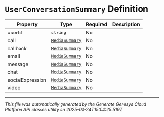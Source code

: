 # `UserConversationSummary` Definition

| Property | Type | Required | Description |
|----------|------|----------|-------------|
| userId | `string` | No |  |
| call | [`MediaSummary`](mediasummary-definition.md) | No |  |
| callback | [`MediaSummary`](mediasummary-definition.md) | No |  |
| email | [`MediaSummary`](mediasummary-definition.md) | No |  |
| message | [`MediaSummary`](mediasummary-definition.md) | No |  |
| chat | [`MediaSummary`](mediasummary-definition.md) | No |  |
| socialExpression | [`MediaSummary`](mediasummary-definition.md) | No |  |
| video | [`MediaSummary`](mediasummary-definition.md) | No |  |

---

*This file was automatically generated by the Generate Genesys Cloud Platform API classes utility on 2025-04-24T15:04:25.519Z*